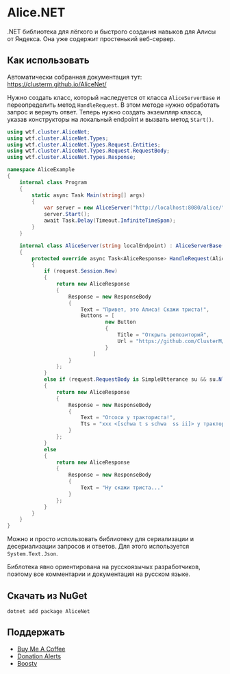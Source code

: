 # Alice.NET

.NET библиотека для лёгкого и быстрого создания навыков для Алисы от Яндекса. Она уже содержит простенький веб-сервер.

## Как использовать

Автоматически собранная документация тут: https://clusterm.github.io/AliceNet/

Нужно создать класс, который наследуется от класса `AliceServerBase` и переопределить метод `HandleRequest`. 
В этом методе нужно обработать запрос и вернуть ответ. Теперь нужно создать экземпляр класса, указав конструкторы
на локальный endpoint и вызвать метод `Start()`.

```C#
using wtf.cluster.AliceNet;
using wtf.cluster.AliceNet.Types;
using wtf.cluster.AliceNet.Types.Request.Entities;
using wtf.cluster.AliceNet.Types.Request.RequestBody;
using wtf.cluster.AliceNet.Types.Response;

namespace AliceExample
{
    internal class Program
    {
        static async Task Main(string[] args)
        {
            var server = new AliceServer("http://localhost:8080/alice/");
            server.Start();
            await Task.Delay(Timeout.InfiniteTimeSpan);
        }
    }

    internal class AliceServer(string localEndpoint) : AliceServerBase(localEndpoint, logger: null)
    {
        protected override async Task<AliceResponse> HandleRequest(AliceReqest request, CancellationToken cancellationToken = default)
        {
            if (request.Session.New)
            {
                return new AliceResponse
                {
                    Response = new ResponseBody
                    {
                        Text = "Привет, это Алиса! Скажи триста!",
                        Buttons = [
                                new Button
                                {
                                    Title = "Открыть репозиторий",
                                    Url = "https://github.com/ClusterM/AliceNet"
                                }
                            ]
                    }
                };
            }
            else if (request.RequestBody is SimpleUtterance su && su.Nlu.Entities.Any(e => e is NumberEntity n && n.Value == 300))
            {
                return new AliceResponse
                {
                    Response = new ResponseBody
                    {
                        Text = "Отсоси у тракториста!",
                        Tts = "xxx <[schwa t s schwa  ss ii]> у тракториста! <speaker audio=\"alice-sounds-game-win-1.opus\">"
                    }
                };
            }
            else
            {
                return new AliceResponse
                {
                    Response = new ResponseBody
                    {
                        Text = "Ну скажи триста..."
                    }
                };
            }
        }
    }
}
```

Можно и просто использовать библиотеку для сериализации и десериализации запросов и ответов. Для этого используется `System.Text.Json`.

Библотека явно ориентирована на русскоязычых разработчиков, поэтому все комментарии и документация на русском языке.

## Скачать из NuGet
`dotnet add package AliceNet`

## Поддержать

* [Buy Me A Coffee](https://www.buymeacoffee.com/cluster)
* [Donation Alerts](https://www.donationalerts.com/r/clustermeerkat)
* [Boosty](https://boosty.to/cluster)
